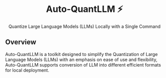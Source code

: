 <div align="center">
<h1>Auto-QuantLLM ⚡️ </h1>
<p>Quantize Large Language Models (LLMs) Locally with a Single Command</p>
</div>

## Overview

Auto-QuantLLM is a toolkit designed to simplify the Quantization of Large Language Models (LLMs) with an emphasis on ease of use and flexibility, Auto-QuantLLM supports conversion of LLM into different efficient formats for local deployment.

